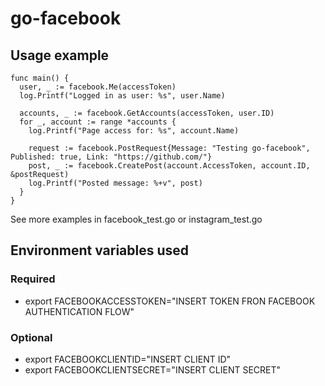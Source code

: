 # go-facebook

## Usage example

    func main() {
      user, _ := facebook.Me(accessToken)
      log.Printf("Logged in as user: %s", user.Name)
  
      accounts, _ := facebook.GetAccounts(accessToken, user.ID)
      for _, account := range *accounts {
        log.Printf("Page access for: %s", account.Name)
    
        request := facebook.PostRequest{Message: "Testing go-facebook", Published: true, Link: "https://github.com/"}
        post, _ := facebook.CreatePost(account.AccessToken, account.ID, &postRequest)
        log.Printf("Posted message: %+v", post)
      }
    }
    
See more examples in facebook_test.go or instagram_test.go

## Environment variables used

### Required

- export FACEBOOKACCESSTOKEN="INSERT TOKEN FRON FACEBOOK AUTHENTICATION FLOW"

### Optional

- export FACEBOOKCLIENTID="INSERT CLIENT ID"
- export FACEBOOKCLIENTSECRET="INSERT CLIENT SECRET"
